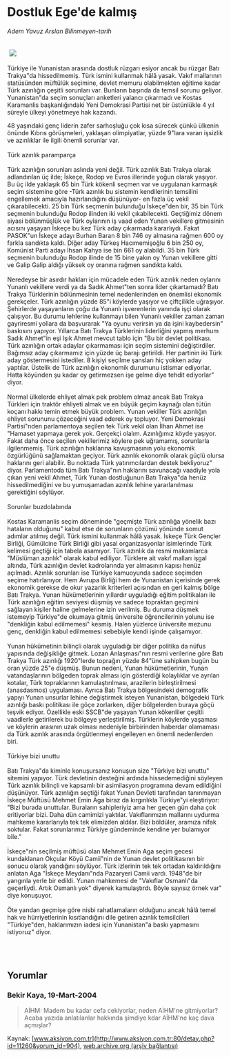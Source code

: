 # Dostluk Ege'de kalmış

*Adem Yavuz Arslan Bilinmeyen-tarih*

<div>
 <font>
  <img border="0" height="1" src="/web/20050125234031im_/http://www.aksiyon.com.tr/images/blank.gif"/>
 </font>
 <font class="content">
  <p>
   <img border="0" hspace="5" src="http://web.archive.org/web/20050125234031im_/http://www.aksiyon.com.tr/resim/484/54.jpg" vspace="5"/>
  </p>
 </font>
 <font class="content">
  Türkiye ile Yunanistan arasında dostluk rüzgarı esiyor ancak bu rüzgar Batı Trakya"da hissedilmemiş. Türk ismini kullanmak hâlâ yasak. Vakıf mallarının statüsünden müftülük seçimine, devlet memuru olabilmekten eğitime kadar Türk azınlığın çeşitli sorunları var. Bunların başında da temsil sorunu geliyor. Yunanistan"da seçim sonuçları anketleri yalancı çıkarmadı ve Kostas Karamanlis başkanlığındaki Yeni Demokrasi Partisi net bir üstünlükle 4 yıl süreyle ülkeyi yönetmeye hak kazandı.
 </font>
 <br/>
 <p>
  <font class="content">
   48 yaşındaki genç liderin zafer sarhoşluğu çok kısa sürecek çünkü ülkenin önünde Kıbrıs görüşmeleri, yaklaşan olimpiyatlar, yüzde 9"lara varan işsizlik ve azınlıklar ile ilgili önemli sorunlar var.
   <br>
    <br>
     Türk azınlık paramparça
     <br>
      <br>
       Türk azınlığın sorunları aslında yeni değil. Türk azınlık Batı Trakya olarak adlandırılan üç ilde; İskeçe, Rodop ve Evros illerinde yoğun olarak yaşıyor. Bu üç ilde yaklaşık 65 bin Türk kökenli seçmen var ve uygulanan karmaşık seçim sistemine göre -Türk azınlık bu sistemin kendilerinin temsilini engellemek amacıyla hazırlandığını düşünüyor- en fazla üç vekil çıkarabilecekti. 25 bin Türk seçmenin bulunduğu İskeçe"den bir, 35 bin Türk seçmenin bulunduğu Rodop ilinden iki vekil çıkabilecekti. Geçtiğimiz dönem siyasi bölünmüşlük ve Türk oylarının iş vaad eden Yunan vekillere gitmesinin acısını yaşayan İskeçe bu kez Türk aday çıkarmada kararlıydı. Fakat PASOK"un İskeçe adayı Burhan Baran 8 bin 746 oy almasına rağmen 600 oy farkla sandıkta kaldı. Diğer aday Türkeş Hacımemişoğlu 6 bin 250 oy, Komünist Parti adayı İhsan Kahya ise bin 661 oy alabildi. 35 bin Türk seçmenin bulunduğu Rodop ilinde de 15 bine yakın oy Yunan vekillere gitti ve Galip Galip aldığı yüksek oy oranına rağmen sandıkta kaldı.
       <br/>
       <br/>
       Neredeyse bir asırdır hakları için mücadele eden Türk azınlık neden oylarını Yunanlı vekillere verdi ya da Sadık Ahmet"ten sonra lider çıkartamadı? Batı Trakya Türklerinin bölünmesinin temel nedenlerinden en önemlisi ekonomik gerekçeler. Türk azınlığın yüzde 85"i köylerde yaşıyor ve çiftçilikle uğraşıyor. Şehirlerde yaşayanların çoğu da Yunanlı işverenlerin yanında işçi olarak çalışıyor. Bu durumu lehlerine kullanmayı bilen Yunanlı vekiller zaman zaman gayriresmi yollara da başvurarak "Ya oyunu verirsin ya da işini kaybedersin" baskısını yapıyor. Yıllarca Batı Trakya Türklerinin liderliğini yapmış merhum Sadık Ahmet"in eşi Işık Ahmet mevcut tablo için "Bu bir devlet politikası. Türk azınlığın ortak adaylar çıkarmaması için seçim sistemini değiştirdiler. Bağımsız aday çıkarmamız için yüzde üç barajı getirildi. Her partinin iki Türk aday göstermesini istediler. 8 kişiyi seçilme şansları hiç yokken aday yaptılar. Üstelik de Türk azınlığın ekonomik durumunu istismar ediyorlar. Hatta köyünden şu kadar oy getirmezsen işe gelme diye tehdit ediyorlar" diyor.
       <br/>
       <br/>
       Normal ülkelerde ehliyet almak pek problem olmaz ancak Batı Trakya Türkleri için traktör ehliyeti almak ve en büyük geçim kaynağı olan tütün koçanı hakkı temin etmek büyük problem. Yunan vekiller Türk azınlığın ehliyet sorununu çözeceğini vaad ederek oy topluyor. Yeni Demokrasi Partisi"nden parlamentoya seçilen tek Türk vekil olan İlhan Ahmet ise "Hamaset yapmaya gerek yok. Gerçekçi olalım. Azınlığımız köyde yaşıyor. Fakat daha önce seçilen vekillerimiz köylere pek uğramamış, sorunlarla ilgilenmemiş. Türk azınlığın haklarına kavuşmasının yolu ekonomik özgürlüğünü sağlamaktan geçiyor. Türk azınlık ekonomik olarak güçlü olursa haklarını geri alabilir. Bu noktada Türk yatırımcılardan destek bekliyoruz" diyor. Parlamentoda tüm Batı Trakya"nın haklarını savunacağı vaadiyle yola çıkan yeni vekil Ahmet, Türk Yunan dostluğunun Batı Trakya"da henüz hissedilmediğini ve bu yumuşamadan azınlık lehine yararlanılması gerektiğini söylüyor.
       <br/>
       <br/>
       Sorunlar buzdolabında
       <br/>
       <br/>
       Kostas Karamanlis seçim döneminde "geçmişte Türk azınlığa yönelik bazı hataların olduğunu" kabul etse de sorunların çözümü yönünde somut adımlar atılmış değil. Türk ismini kullanmak hâlâ yasak. İskeçe Türk Gençler Birliği, Gümülcine Türk Birliği gibi yasal organizasyonlar isimlerinde Türk kelimesi geçtiği için tabela asamıyor. Türk azınlık da resmi makamlarca "Müslüman azınlık" olarak kabul ediliyor. Türklere ait vakıf malları işgal altında, Türk azınlığın devlet kadrolarında yer almasının kapısı henüz açılmadı. Azınlık sorunları ise Türkiye kamuoyunda sadece seçimden seçime hatırlanıyor. Hem Avrupa Birliği hem de Yunanistan içerisinde gerek ekonomik gerekse de okur yazarlık kriterleri açısından en geri kalmış bölge Batı Trakya. Yunan hükümetlerinin yıllardır uyguladığı eğitim politikaları ile Türk azınlığın eğitim seviyesi düşmüş ve sadece topraktan geçimini sağlayan kişiler haline gelmelerine izin verilmiş. Bu duruma düşmek istemeyip Türkiye"de okumaya gitmiş üniversite öğrencilerinin yolunu ise "denkliğin kabul edilmemesi" kesmiş. Halen yüzlerce üniversite mezunu genç, denkliğin kabul edilmemesi sebebiyle kendi işinde çalışamıyor.
       <br/>
       <br/>
       Yunan hükümetinin bilinçli olarak uyguladığı bir diğer politika da nüfus yapısında değişikliğe gitmek. Lozan Anlaşması"nın resmi verilerine göre Batı Trakya Türk azınlığı 1920"lerde toprağın yüzde 84"üne sahipken bugün bu oran yüzde 25"e düşmüş. Bunun nedeni, Yunan hükümetlerinin, Yunan vatandaşlarının bölgeden toprak alması için gösterdiği kolaylıklar ve ayrılan kotalar, Türk topraklarının kamulaştırılması, arazilerin birleştirilmesi (anasdasmos) uygulaması. Ayrıca Batı Trakya bölgesindeki demografik yapıyı Yunan unsurlar lehine değiştirmek isteyen Yunanistan, bölgedeki Türk azınlığı baskı politikası ile göçe zorlarken, diğer bölgelerden buraya göçü teşvik ediyor. Özellikle eski SSCB"de yaşayan Yunan kökenliler çeşitli vaadlerle getirilerek bu bölgeye yerleştirilmiş. Türklerin köylerde yaşaması ve köylerin arasının uzak olması nedeniyle birbirinden haberdar olamaması da Türk azınlık arasında örgütlenmeyi engelleyen en önemli nedenlerden biri.
       <br/>
       <br/>
       Türkiye bizi unuttu
       <br/>
       <br/>
       Batı Trakya"da kiminle konuşursanız konuşun size "Türkiye bizi unuttu" sitemini yapıyor. Türk devletinin desteğini ardında hissedemediğini söyleyen Türk azınlık bilinçli ve kapsamlı bir asimilasyon programına devam edildiğini düşünüyor. Türk azınlığın seçtiği fakat Yunan Devleti tarafından tanınmayan İskeçe Müftüsü Mehmet Emin Aga biraz da kırgınlıkla Türkiye"yi eleştiriyor: "Bizi burada unuttular. Buraların sahipleriyiz ama her geçen gün daha çok eritiyorlar bizi. Daha dün camimizi yaktılar. Vakıflarımızın mallarını uydurma mahkeme kararlarıyla tek tek elimizden aldılar. Bizi böldüler, aramıza nifak soktular. Fakat sorunlarımız Türkiye gündeminde kendine yer bulamıyor bile."
       <br/>
       <br/>
       İskeçe"nin seçilmiş müftüsü olan Mehmet Emin Aga seçim gecesi kundaklanan Okçular Köyü Camii"nin de Yunan devlet politikasının bir sonucu olarak yandığını söylüyor. Türk izlerinin tek tek ortadan kaldırıldığını anlatan Aga "İskeçe Meydanı"nda Pazaryeri Camii vardı. 1948"de bir yangınla yerle bir edildi. Yunan mahkemesi de "Vakıflar Osmanlı"da geçerliydi. Artık Osmanlı yok" diyerek kamulaştırdı. Böyle sayısız örnek var" diye konuşuyor.
       <br/>
       <br/>
       Öte yandan geçmişe göre nisbi rahatlamaların olduğunu ancak hâlâ temel hak ve hürriyetlerinin kısıtlandığını dile getiren azınlık temsilcileri "Türkiye"den, haklarımızın iadesi için Yunanistan"a baskı yapmasını istiyoruz" diyor.
      </br>
     </br>
    </br>
   </br>
  </font>
 </p>
</div>


## Yorumlar

### Bekir Kaya, 19-Mart-2004
> AİHM: 
> Madem bu kadar cefa cekiyorlar, neden AİHM'ne gitmiyorlar? Acaba yazıda anlatılanlar hakkında şimdiye kdar AİHM'ne kaç dava açmışlar?

Kaynak: [www.aksiyon.com.tr](http://www.aksiyon.com.tr:80/detay.php?id=11260&yorum_id=904), [web.archive.org (arşiv bağlantısı)](http://web.archive.org/web/20050125234031/http://www.aksiyon.com.tr:80/detay.php?id=11260&yorum_id=904)
